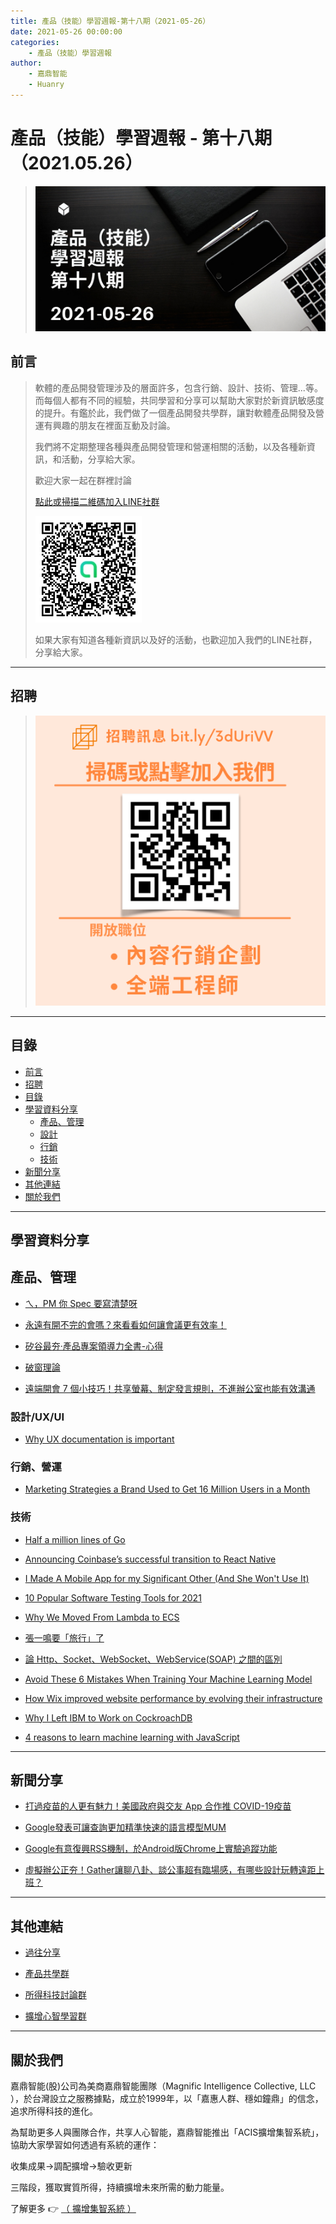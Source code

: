 ```yaml
---
title: 產品（技能）學習週報-第十八期（2021-05-26）
date: 2021-05-26 00:00:00
categories:
	- 產品（技能）學習週報
author:
	- 嘉鼎智能
	- Huanry
---
```

# 產品（技能）學習週報 - 第十八期（2021.05.26）


>![產品技能學習週報-十八期](/img/pm/18.png)

## 前言

>軟體的產品開發管理涉及的層面許多，包含行銷、設計、技術、管理...等。而每個人都有不同的經驗，共同學習和分享可以幫助大家對於新資訊敏感度的提升。有鑑於此，我們做了一個產品開發共學群，讓對軟體產品開發及營運有興趣的朋友在裡面互動及討論。
>
>我們將不定期整理各種與產品開發管理和營運相關的活動，以及各種新資訊，和活動，分享給大家。
>
>歡迎大家一起在群裡討論
>
>[點此或掃描二維碼加入LINE社群](https://line.me/ti/g2/Dj4AkbdDsY6o4D_CdDUB6Q)
>
>[![產品共學群](/img/產品共學群.jpg)](https://line.me/ti/g2/Dj4AkbdDsY6o4D_CdDUB6Q)
>
>如果大家有知道各種新資訊以及好的活動，也歡迎加入我們的LINE社群，分享給大家。

---
## 招聘
>[![招聘訊息](/img//pm/hire1.png)](https://bit.ly/3dUriVV)

---
## 目錄
- [前言](#前言)
- [招聘](#招聘)
- [目錄](#目錄)
- [學習資料分享](#學習資料分享)
	- [產品、管理](#產品、管理)
	- [設計](#設計/UX/UI)
	- [行銷](#行銷、營運)
	- [技術](#技術)
- [新聞分享](#新聞分享)
- [其他連結](#其他連結)
- [關於我們](#關於我們)

---
## 學習資料分享

## 產品、管理

- [ㄟ，PM 你 Spec 要寫清楚呀](https://ijacwei.medium.com/%E3%84%9F-pm-%E4%BD%A0-spec-%E8%A6%81%E5%AF%AB%E6%B8%85%E6%A5%9A%E5%91%80-1defaa28bdaa)

- [永遠有開不完的會嗎？來看看如何讓會議更有效率！](https://peggywulifelab.blogspot.com/2021/05/blog-post_20.html)

- [矽谷最夯·產品專案領導力全書-心得](https://www.businessweekly.com.tw/management/blog/3006452)

- [破窗理論](https://www.businessweekly.com.tw/management/blog/3006336)

- [遠端開會 7 個小技巧！共享螢幕、制定發言規則，不進辦公室也能有效溝通](https://www.managertoday.com.tw/articles/view/59480)

### 設計/UX/UI

- [Why UX documentation is important](https://bootcamp.uxdesign.cc/why-ux-documentation-is-important-d5daeda2c496)


### 行銷、營運

- [Marketing Strategies a Brand Used to Get 16 Million Users in a Month](https://medium.datadriveninvestor.com/marketing-strategies-a-brand-used-to-get-16-million-users-in-a-month-82848482b886)

### 技術

- [Half a million lines of Go](https://blog.khanacademy.org/half-a-million-lines-of-go/)

- [Announcing Coinbase’s successful transition to React Native](https://blog.coinbase.com/announcing-coinbases-successful-transition-to-react-native-af4c591df971)

- [I Made A Mobile App for my Significant Other (And She Won't Use It)](https://jerseyfonseca.com/blogs/wewatch)

- [10 Popular Software Testing Tools for 2021](https://dzone.com/articles/10-popular-software-testing-tools-for-2021)

- [Why We Moved From Lambda to ECS](https://dzone.com/articles/why-we-moved-from-lambda-to-ecs)

- [張一鳴要「旅行」了](https://www.infoq.cn/article/f3uZzfmjdmErobXbeoL1)

- [論 Http、Socket、WebSocket、WebService(SOAP) 之間的區別](https://xie.infoq.cn/article/da35d56eb07bf71ab55f985ee)

- [Avoid These 6 Mistakes When Training Your Machine Learning Model](https://www.diginews.live/2021/04/avoid-these-6-mistakes-when-training-your-machine-learning-model)

- [How Wix improved website performance by evolving their infrastructure](https://web.dev/wix/)

- [Why I Left IBM to Work on CockroachDB](https://www.cockroachlabs.com/blog/why-i-left-ibm/)

- [4 reasons to learn machine learning with JavaScript](https://venturebeat.com/2021/04/23/4-reasons-to-learn-machine-learning-with-javascript)


---
## 新聞分享

- [打過疫苗的人更有魅力！美國政府與交友 App 合作推 COVID-19疫苗](https://www.inside.com.tw/article/23616-vaccinated-badges-free-boosts-tinder-bumble-okcupid-blk-chispa)

- [Google發表可讓查詢更加精準快速的語言模型MUM](https://www.ithome.com.tw/news/144550)

- [Google有意復興RSS機制，於Android版Chrome上實驗追蹤功能](https://ithome.com.tw/news/144517)

- [虛擬辦公正夯！Gather讓聊八卦、談公事超有臨場感，有哪些設計玩轉遠距上班？](https://www.bnext.com.tw/article/63036/gather-town)

---
## 其他連結

- [過往分享](/categories/產品（技能）學習週報)

- [產品共學群](https://line.me/ti/g2/Dj4AkbdDsY6o4D_CdDUB6Q?utm_source=invitation&utm_medium=link_copy&utm_campaign=default)

- [所得科技討論群](https://line.me/ti/g2/asPFU-0w4o9MIRSBdb4gtg?utm_source=invitation&utm_medium=link_copy&utm_campaign=default)

- [擴增心智學習群](https://line.me/ti/g2/asPFU-0w4o9MIRSBdb4gtg?utm_source=invitation&utm_medium=link_copy&utm_campaign=default)

---

## 關於我們
嘉鼎智能(股)公司為美商嘉鼎智能團隊（Magnific Intelligence Collective, LLC ），於台灣設立之服務據點，成立於1999年，以「嘉惠人群、穩如鐘鼎」的信念，追求所得科技的進化。 

為幫助更多人與團隊合作，共享人心智能，嘉鼎智能推出「ACIS擴增集智系統」，協助大家學習如何透過有系統的運作：

 收集成果->調配擴增->驗收更新

三階段，獲取實質所得，持續擴增未來所需的動力能量。 

了解更多 👉 [（ 擴增集智系統 ）](https://acis.magnific.biz)